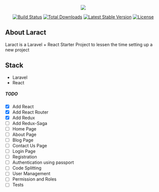 <p align="center"><img src="https://laravel.com/assets/img/components/logo-laravel.svg"></p>

<p align="center">
<a href="https://travis-ci.org/laravel/framework"><img src="https://travis-ci.org/laravel/framework.svg" alt="Build Status"></a>
<a href="https://packagist.org/packages/laravel/framework"><img src="https://poser.pugx.org/laravel/framework/d/total.svg" alt="Total Downloads"></a>
<a href="https://packagist.org/packages/laravel/framework"><img src="https://poser.pugx.org/laravel/framework/v/stable.svg" alt="Latest Stable Version"></a>
<a href="https://packagist.org/packages/laravel/framework"><img src="https://poser.pugx.org/laravel/framework/license.svg" alt="License"></a>
</p>

## About Laract

Laract is a Laravel + React Starter Project to lessen the time setting up a new project

## Stack
- Laravel
- React

##### TODO
- [x] Add React
- [x] Add React Router
- [x] Add Redux
- [ ] Add Redux-Saga
- [ ] Home Page
- [ ] About Page
- [ ] Blog Page
- [ ] Contact Us Page
- [ ] Login Page
- [ ] Registration
- [ ] Authentication using passport
- [ ] Code Splitting
- [ ] User Management
- [ ] Permission and Roles
- [ ] Tests
